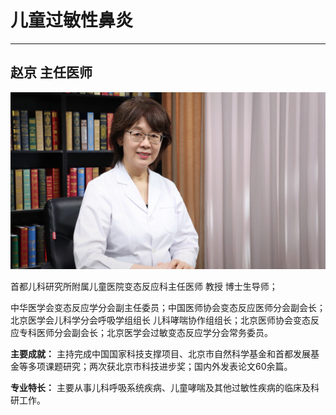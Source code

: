 # 儿童过敏性鼻炎

---

## 赵京 主任医师

![1678686083879](image/c02_024/1678686083879.png)

首都儿科研究所附属儿童医院变态反应科主任医师 教授 博士生导师；

中华医学会变态反应学分会副主任委员；中国医师协会变态反应医师分会副会长；北京医学会儿科学分会呼吸学组组长 儿科哮喘协作组组长；北京医师协会变态反应专科医师分会副会长；北京医学会过敏变态反应学分会常务委员。


**主要成就：** 主持完成中国国家科技支撑项目、北京市自然科学基金和首都发展基金等多项课题研究；两次获北京市科技进步奖；国内外发表论文60余篇。


**专业特长：** 主要从事儿科呼吸系统疾病、儿童哮喘及其他过敏性疾病的临床及科研工作。
